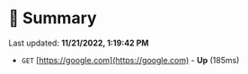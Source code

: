 # 📖 Summary
Last updated: **11/21/2022, 1:19:42 PM**

- `GET` [https://google.com](https://google.com) - **Up** (185ms)
